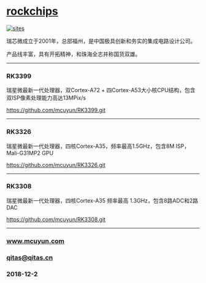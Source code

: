 ﻿# [rockchips](https://github.com/mcuyun/rockchips) 

[![sites](docs/mcuyun.png)](http://www.mcuyun.com)

瑞芯微成立于2001年，总部福州，是中国极具创新和务实的集成电路设计公司。

产品线丰富，具有开拓精神，和珠海全志并称国货双雄。

---

### RK3399

瑞星微最新一代处理器，双Cortex-A72 + 四Cortex-A53大小核CPU结构，包含双ISP像素处理能力高达13MPix/s

https://github.com/mcuyun/RK3399.git

---

### RK3326

瑞星微最新一代处理器，四核Cortex-A35，频率最高1.5GHz，包含8M ISP，Mali-G31MP2 GPU

https://github.com/mcuyun/RK3326.git

---

### RK3308

瑞星微最新一代处理器，四核Cortex-A35 频率最高 1.3GHz，包含8路ADC和2路DAC

https://github.com/mcuyun/RK3308.git




---

###  www.mcuyun.com  
###  qitas@qitas.cn
###  2018-12-2